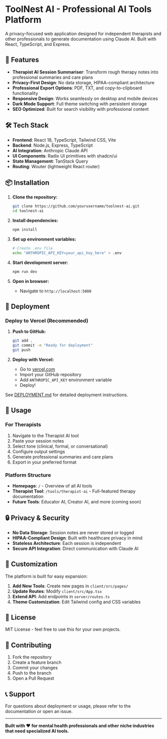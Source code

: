 # ToolNest AI - Professional AI Tools Platform

A privacy-focused web application designed for independent therapists and other professionals to generate documentation using Claude AI. Built with React, TypeScript, and Express.

## 🚀 Features

- **Therapist AI Session Summariser**: Transform rough therapy notes into professional summaries and care plans
- **Privacy-First Design**: No data storage, HIPAA-compliant architecture
- **Professional Export Options**: PDF, TXT, and copy-to-clipboard functionality  
- **Responsive Design**: Works seamlessly on desktop and mobile devices
- **Dark Mode Support**: Full theme switching with persistent storage
- **SEO Optimized**: Built for search visibility with professional content

## 🛠️ Tech Stack

- **Frontend**: React 18, TypeScript, Tailwind CSS, Vite
- **Backend**: Node.js, Express, TypeScript
- **AI Integration**: Anthropic Claude API
- **UI Components**: Radix UI primitives with shadcn/ui
- **State Management**: TanStack Query
- **Routing**: Wouter (lightweight React router)

## 📦 Installation

1. **Clone the repository:**
   ```bash
   git clone https://github.com/yourusername/toolnest-ai.git
   cd toolnest-ai
   ```

2. **Install dependencies:**
   ```bash
   npm install
   ```

3. **Set up environment variables:**
   ```bash
   # Create .env file
   echo "ANTHROPIC_API_KEY=your_api_key_here" > .env
   ```

4. **Start development server:**
   ```bash
   npm run dev
   ```

5. **Open in browser:**
   - Navigate to `http://localhost:5000`

## 🚀 Deployment

### Deploy to Vercel (Recommended)

1. **Push to GitHub:**
   ```bash
   git add .
   git commit -m "Ready for deployment"
   git push
   ```

2. **Deploy with Vercel:**
   - Go to [vercel.com](https://vercel.com)
   - Import your GitHub repository
   - Add `ANTHROPIC_API_KEY` environment variable
   - Deploy!

See [DEPLOYMENT.md](./DEPLOYMENT.md) for detailed deployment instructions.

## 🎯 Usage

### For Therapists
1. Navigate to the Therapist AI tool
2. Paste your session notes
3. Select tone (clinical, formal, or conversational)
4. Configure output settings
5. Generate professional summaries and care plans
6. Export in your preferred format

### Platform Structure
- **Homepage**: `/` - Overview of all AI tools
- **Therapist Tool**: `/tools/therapist-ai` - Full-featured therapy documentation
- **Future Tools**: Educator AI, Creator AI, and more (coming soon)

## 🔒 Privacy & Security

- **No Data Storage**: Session notes are never stored or logged
- **HIPAA-Compliant Design**: Built with healthcare privacy in mind
- **Stateless Architecture**: Each session is independent
- **Secure API Integration**: Direct communication with Claude AI

## 🎨 Customization

The platform is built for easy expansion:

1. **Add New Tools**: Create new pages in `client/src/pages/`
2. **Update Routes**: Modify `client/src/App.tsx`
3. **Extend API**: Add endpoints in `server/routes.ts`
4. **Theme Customization**: Edit Tailwind config and CSS variables

## 📄 License

MIT License - feel free to use this for your own projects.

## 🤝 Contributing

1. Fork the repository
2. Create a feature branch
3. Commit your changes
4. Push to the branch
5. Open a Pull Request

## 📞 Support

For questions about deployment or usage, please refer to the documentation or open an issue.

---

**Built with ❤️ for mental health professionals and other niche industries that need specialized AI tools.**